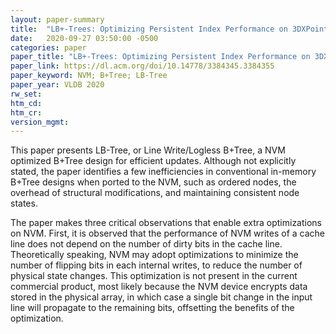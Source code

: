 ```yaml
---
layout: paper-summary
title:  "LB+-Trees: Optimizing Persistent Index Performance on 3DXPoint Memory"
date:   2020-09-27 03:50:00 -0500
categories: paper
paper_title: "LB+-Trees: Optimizing Persistent Index Performance on 3DXPoint Memory"
paper_link: https://dl.acm.org/doi/10.14778/3384345.3384355
paper_keyword: NVM; B+Tree; LB-Tree
paper_year: VLDB 2020
rw_set:
htm_cd:
htm_cr:
version_mgmt:
---
```


This paper presents LB-Tree, or Line Write/Logless B+Tree, a NVM optimized B+Tree design for efficient updates.
Although not explicitly stated, the paper identifies a few inefficiencies in conventional in-memory B+Tree designs
when ported to the NVM, such as ordered nodes, the overhead of structural modifications, and maintaining consistent
node states.

The paper makes three critical observations that enable extra optimizations on NVM. First, it is observed that the 
performance of NVM writes of a cache line does not depend on the number of dirty bits in the cache line. Theoretically
speaking, NVM may adopt optimizations to minimize the number of flipping bits in each internal writes, to reduce the 
number of physical state changes. This optimization is not present in the current commercial product, most likely because
the NVM device encrypts data stored in the physical array, in which case a single bit change in the input line will
propagate to the remaining bits, offsetting the benefits of the optimization.
